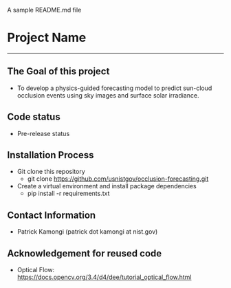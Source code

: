 A sample README.md file

# Project Name
---
## The Goal of this project 
- To develop a physics-guided forecasting model to predict sun-cloud occlusion events using sky images and surface solar irradiance.

## Code status
- Pre-release status

## Installation Process
- Git clone this repository
	- git clone https://github.com/usnistgov/occlusion-forecasting.git
- Create a virtual environment and install package dependencies
	- pip install -r requirements.txt

## Contact Information
- Patrick Kamongi (patrick dot kamongi at nist.gov)

## Acknowledgement for reused code
- Optical Flow: https://docs.opencv.org/3.4/d4/dee/tutorial_optical_flow.html